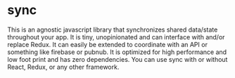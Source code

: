 # sync
This is an agnostic javascript library that synchronizes shared data/state throughout your app. It is tiny, unopinionated and can interface with and/or replace Redux. It can easily be extended to coordinate with an API or something like firebase or pubnub. It is optimized for high performance and low foot print and has zero dependencies.  You can use sync with or without React, Redux, or any other framework.
